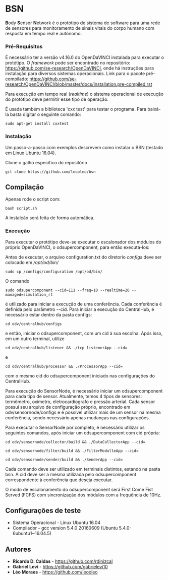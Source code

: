 # BSN

**B**ody **S**ensor **N**etwork é o protótipo de sistema de software para uma rede de sensores para monitoramento de sinais vitais do corpo humano com resposta em tempo real e autônomo.

### Pré-Requisitos

É necessário ter a versão v4.16.0 do OpenDaVINCI instalada para executar o 
protótipo. O *framework* pode ser encontrado no repositório: 
https://github.com/se-research/OpenDaVINCI, onde há instruções para 
instalação para diversos sistemas operacionais. Link para o pacote 
pré-compilado: https://github.com/se-research/OpenDaVINCI/blob/master/docs/installation.pre-compiled.rst

Para execução em tempo real (*realtime*) o sistema operacional de execução do protótipo deve permitir esse tipo de operação. 

É usada também a biblioteca 'cxx test' para testar o programa. Para 
baixá-la basta digitar o seguinte comando:

```
sudo apt-get install cxxtest
```

### Instalação

Um passo-a-passo com exemplos descrevem como instalar o BSN (testado em Linux Ubuntu 16.04).

Clone o galho específico do repositório

```
git clone https://github.com/leooleo/bsn
```

## Compilação

Apenas rode o script com:

```
bash script.sh
```

A instalção será feita de forma automática.

### Execução

Para executar o protótipo deve-se executar o escalonador dos módulos do próprio OpenDaVINCI, o odsupercomponent, para então executá-los:

Antes de executar, o arquivo configuration.txt do diretorio *configs* deve ser colocado em */opt/od/bin/*

```
sudo cp /configs/configuration /opt/od/bin/
```
O comando 

```
sudo odsupercomponent --cid=111 --freq=10 --realtime=20 --managed=simulation_rt
```
é utilizado para iniciar a execução de uma conferência. Cada conferência é definida pelo parâmetro --cid. Para iniciar a execução do CentralHub, é necessário estar dentro da pasta configs:

```
cd odv/centralhub/configs
```
e então, iniciar o odsupercomponent, com um cid à sua escolha. Após isso, em um outro terminal, utilize
```
cd odv/centralhub/listener && ./tcp_listenerApp --cid=
```
e 
```
cd odv/centralhub/processor && ./ProcessorApp --cid= 
```
com o mesmo cid do odsupercomponent iniciado nas configurações do CentralHub. 

Para execução do SensorNode, é necessário iniciar um odsupercomponent para cada tipo de sensor. Atualmente, temos 4 tipos de sensores: termômetro, oxímetro, eletrocardíografo e pressão arterial. Cada sensor possui seu arquivo de configuração próprio, encontrado em odv/sensornode/configs e é possível utilizar mais de um sensor na mesma conferência, sendo necessário apenas mudanças nas configurações.

Para executar o SensorNode por completo, é necessário utilizar os seguintes comandos, após iniciar um odsupercomponent com cid própria:
```
cd odv/sensornode/collector/build && ./DataCollectorApp --cid=
```
```
cd odv/sensornode/filter/build && ./FilterModulleApp --cid=
```
```
cd odv/sensornode/sender/build && ./SenderApp --cid=
```
Cada comando deve ser utilizado em terminais distintos, estando na pasta bsn. A cid deve ser a mesma utilizada pelo odsupercomponent correspondente à conferência que deseja executar.

O modo de escalonamento do odsupercomponent será First Come Fist Served (FCFS) com sincronização dos módulos com a frequência de 10Hz.

## Configurações de teste

* Sistema Operacional - Linux Ubuntu 16.04
* Compilador -  gcc version 5.4.0 20160609 (Ubuntu 5.4.0-6ubuntu1~16.04.5)

## Autores

* **Ricardo D. Caldas** - https://github.com/rdinizcal
* **Gabriel Levi** - https://github.com/gabrielevi10
* **Léo Moraes** - https://github.com/leooleo 
